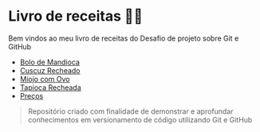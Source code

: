 # Livro de receitas 👨‍🍳
Bem vindos ao meu livro de receitas do Desafio de projeto sobre Git e GitHub

- [Bolo de Mandioca](https://github.com/Edusilva3108/livro-receitas-desafio-DIO/blob/main/Bolo%20de%20Mandioca/Bolo%20de%20Mandioca.md)
- [Cuscuz Recheado](https://github.com/Edusilva3108/livro-receitas-desafio-DIO/tree/main/Cuscuz%20Recheado)
- [Miojo com Ovo](https://github.com/Edusilva3108/livro-receitas-desafio-DIO/tree/main/Miojo%20com%20Ovo)
- [Tapioca Recheada](https://github.com/Edusilva3108/livro-receitas-desafio-DIO/tree/main/Tapioca%20Recheada)
- [Preços](https://github.com/Edusilva3108/livro-receitas-desafio-DIO/tree/main/Pre%C3%A7os)

> Repositório criado com finalidade de demonstrar e aprofundar conhecimentos em versionamento de código utilizando Git e GitHub
